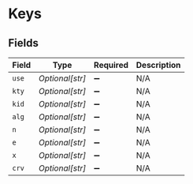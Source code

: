 # Keys


## Fields

| Field              | Type               | Required           | Description        |
| ------------------ | ------------------ | ------------------ | ------------------ |
| `use`              | *Optional[str]*    | :heavy_minus_sign: | N/A                |
| `kty`              | *Optional[str]*    | :heavy_minus_sign: | N/A                |
| `kid`              | *Optional[str]*    | :heavy_minus_sign: | N/A                |
| `alg`              | *Optional[str]*    | :heavy_minus_sign: | N/A                |
| `n`                | *Optional[str]*    | :heavy_minus_sign: | N/A                |
| `e`                | *Optional[str]*    | :heavy_minus_sign: | N/A                |
| `x`                | *Optional[str]*    | :heavy_minus_sign: | N/A                |
| `crv`              | *Optional[str]*    | :heavy_minus_sign: | N/A                |